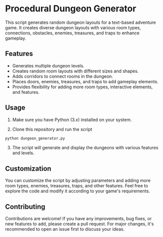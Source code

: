 # Procedural Dungeon Generator

This script generates random dungeon layouts for a text-based adventure game. It creates diverse dungeon layouts with various room types, connections, obstacles, enemies, treasures, and traps to enhance gameplay.

## Features

- Generates multiple dungeon levels.
- Creates random room layouts with different sizes and shapes.
- Adds corridors to connect rooms in the dungeon.
- Places doors, enemies, treasures, and traps to add gameplay elements.
- Provides flexibility for adding more room types, interactive elements, and features.

## Usage

1. Make sure you have Python (3.x) installed on your system.

2. Clone this repository and run the script

```bash
python dungeon_generator.py
```

3. The script will generate and display the dungeons with various features and levels.

## Customization

You can customize the script by adjusting parameters and adding more room types, enemies, treasures, traps, and other features. Feel free to explore the code and modify it according to your game's requirements.

## Contributing

Contributions are welcome! If you have any improvements, bug fixes, or new features to add, please create a pull request. For major changes, it's recommended to open an issue first to discuss your ideas.

